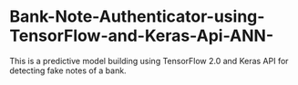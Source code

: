 # Bank-Note-Authenticator-using-TensorFlow-and-Keras-Api-ANN-
This is a predictive model building using TensorFlow 2.0 and Keras API for detecting fake notes of a bank.
